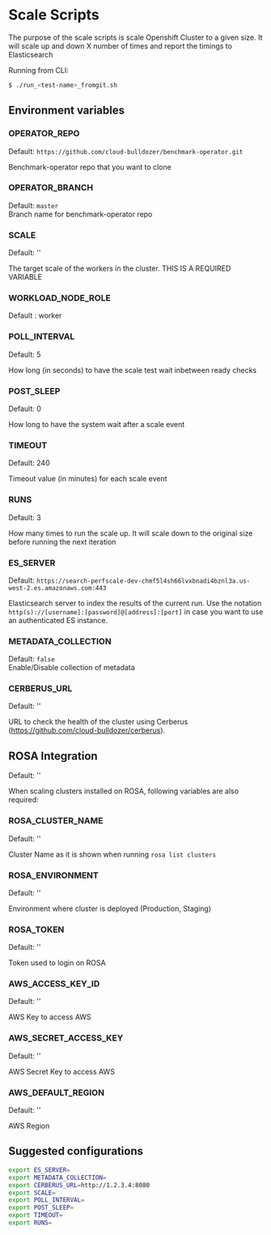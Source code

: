 # Scale Scripts

The purpose of the scale scripts is scale Openshift Cluster to a given size.
It will scale up and down X number of times and report the timings to
Elasticsearch

Running from CLI:

```sh
$ ./run_<test-name>_fromgit.sh
```

## Environment variables

### OPERATOR_REPO
Default: `https://github.com/cloud-bulldozer/benchmark-operator.git`  

Benchmark-operator repo that you want to clone

### OPERATOR_BRANCH
Default: `master`     
Branch name for benchmark-operator repo

### SCALE
Default: ''

The target scale of the workers in the cluster. THIS IS A REQUIRED VARIABLE

### WORKLOAD_NODE_ROLE
Default : worker

### POLL_INTERVAL
Default: 5

How long (in seconds) to have the scale test wait inbetween ready checks

### POST_SLEEP
Default: 0

How long to have the system wait after a scale event

### TIMEOUT
Default: 240

Timeout value (in minutes) for each scale event

### RUNS
Default: 3

How many times to run the scale up. It will scale down to the original size before running the next iteration

### ES_SERVER
Default: `https://search-perfscale-dev-chmf5l4sh66lvxbnadi4bznl3a.us-west-2.es.amazonaws.com:443`

Elasticsearch server to index the results of the current run. Use the notation `http(s)://[username]:[password]@[address]:[port]` in case you want to use an authenticated ES instance.

### METADATA_COLLECTION
Default: `false`   
Enable/Disable collection of metadata

### CERBERUS_URL
Default: ''

URL to check the health of the cluster using Cerberus (https://github.com/cloud-bulldozer/cerberus).

## ROSA Integration
Default: ''

When scaling clusters installed on ROSA, following variables are also required:

### ROSA_CLUSTER_NAME
Default: ''

Cluster Name as it is shown when running `rosa list clusters`

### ROSA_ENVIRONMENT
Default: ''

Environment where cluster is deployed (Production, Staging)

### ROSA_TOKEN
Default: ''

Token used to login on ROSA

### AWS_ACCESS_KEY_ID
Default: ''

AWS Key to access AWS

### AWS_SECRET_ACCESS_KEY
Default: ''

AWS Secret Key to access AWS

### AWS_DEFAULT_REGION
Default: ''

AWS Region

## Suggested configurations

```sh
export ES_SERVER=
export METADATA_COLLECTION=
export CERBERUS_URL=http://1.2.3.4:8080
export SCALE=
export POLL_INTERVAL=
export POST_SLEEP=
export TIMEOUT=
export RUNS=
```
